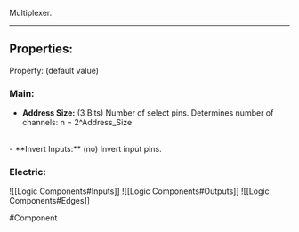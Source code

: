 Multiplexer.

---

## Properties:

Property: (default value)

### Main:
- **Address Size:** (3 Bits)
   Number of select pins.
   Determines number of channels: n = 2^Address_Size
<br>
- **Invert Inputs:** (no)
   Invert input pins.

### Electric:
![[Logic Components#Inputs]]
![[Logic Components#Outputs]]
![[Logic Components#Edges]]

#Component 
